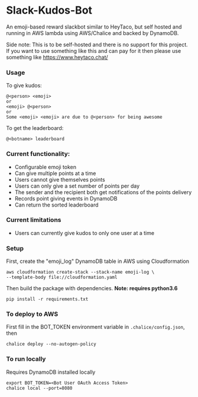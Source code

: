 # Slack-Kudos-Bot
An emoji-based reward slackbot similar to HeyTaco, but self hosted and running in AWS lambda using AWS/Chalice and backed by DynamoDB.

Side note: This is to be self-hosted and there is no support for this project. If you want to use something like this and can pay for it then please use something like https://www.heytaco.chat/

### Usage
To give kudos:

    @<person> <emoji>
    or
    <emoji> @<person>
    or
    Some <emoji> <emoji> are due to @<person> for being awesome
    
To get the leaderboard:

    @<botname> leaderboard

### Current functionality:
 - Configurable emoji token 
 - Can give multiple points at a time
 - Users cannot give themselves points
 - Users can only give a set number of points per day
 - The sender and the recipient both get notifications of the points delivery
 - Records point giving events in DynamoDB
 - Can return the sorted leaderboard
 
### Current limitations
 - Users can currently give kudos to only one user at a time
 
### Setup
First, create the "emoji_log" DynamoDB table in AWS using Cloudformation 

    aws cloudformation create-stack --stack-name emoji-log \ 
    --template-body file://cloudformation.yaml


Then build the package with dependencies. __Note: requires python3.6__

    pip install -r requirements.txt

### To deploy to AWS
First fill in the BOT_TOKEN environment variable in `.chalice/config.json`, then

    chalice deploy --no-autogen-policy

### To run locally
Requires DynamoDB installed locally

    export BOT_TOKEN=<Bot User OAuth Access Token>
    chalice local --port=8080